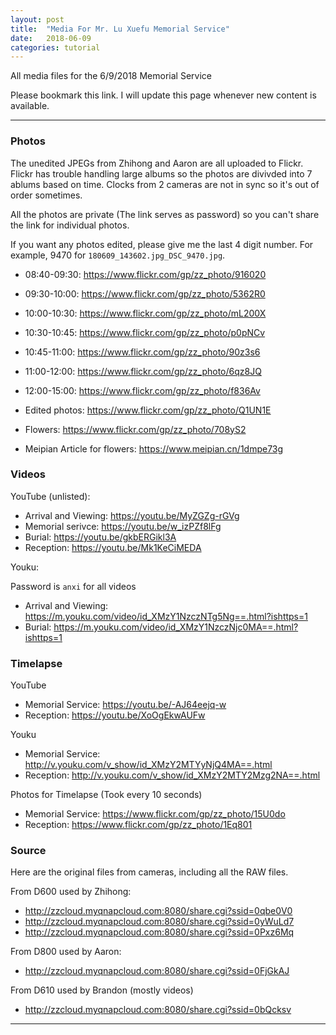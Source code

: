 ```yaml
---
layout: post
title:  "Media For Mr. Lu Xuefu Memorial Service"
date:   2018-06-09
categories: tutorial 
---
```


All media files for the 6/9/2018 Memorial Service

Please bookmark this link. I will update this page whenever new 
content is available.

--------------------

### Photos

The unedited JPEGs from Zhihong and Aaron are all uploaded to
Flickr. Flickr has trouble handling large albums so the photos are 
divivded into 7 ablums based on time. Clocks from 2 cameras are not
in sync so it's out of order sometimes.

All the photos are private (The link serves as password) so you can't
share the link for individual photos. 

If you want any photos edited, please give me the last 4 digit number.
For example, 9470 for `180609_143602.jpg_DSC_9470.jpg`.

* 08:40-09:30: <https://www.flickr.com/gp/zz_photo/916020>
* 09:30-10:00: <https://www.flickr.com/gp/zz_photo/5362R0>
* 10:00-10:30: <https://www.flickr.com/gp/zz_photo/mL200X>
* 10:30-10:45: <https://www.flickr.com/gp/zz_photo/p0pNCv>
* 10:45-11:00: <https://www.flickr.com/gp/zz_photo/90z3s6>
* 11:00-12:00: <https://www.flickr.com/gp/zz_photo/6qz8JQ>
* 12:00-15:00: <https://www.flickr.com/gp/zz_photo/f836Av>

* Edited photos: <https://www.flickr.com/gp/zz_photo/Q1UN1E>
* Flowers: <https://www.flickr.com/gp/zz_photo/708yS2>

* Meipian Article for flowers: <https://www.meipian.cn/1dmpe73g>

### Videos

YouTube (unlisted):

* Arrival and Viewing: <https://youtu.be/MyZGZg-rGVg>
* Memorial serivce: <https://youtu.be/w_izPZf8lFg>
* Burial: <https://youtu.be/gkbERGikl3A>
* Reception: <https://youtu.be/Mk1KeCiMEDA>

Youku:

Password is `anxi` for all videos

* Arrival and Viewing: <https://m.youku.com/video/id_XMzY1NzczNTg5Ng==.html?ishttps=1>
* Burial: <https://m.youku.com/video/id_XMzY1NzczNjc0MA==.html?ishttps=1>

### Timelapse

YouTube

* Memorial Service: <https://youtu.be/-AJ64eejq-w>
* Reception: <https://youtu.be/XoOgEkwAUFw>

Youku

* Memorial Service: <http://v.youku.com/v_show/id_XMzY2MTYyNjQ4MA==.html>
* Reception: <http://v.youku.com/v_show/id_XMzY2MTY2Mzg2NA==.html>

Photos for Timelapse (Took every 10 seconds)

* Memorial Service: <https://www.flickr.com/gp/zz_photo/15U0do>
* Reception: <https://www.flickr.com/gp/zz_photo/1Eq801>

### Source

Here are the original files from cameras, including all the RAW files.

From D600 used by Zhihong:
* <http://zzcloud.myqnapcloud.com:8080/share.cgi?ssid=0qbe0V0>
* <http://zzcloud.myqnapcloud.com:8080/share.cgi?ssid=0yWuLd7>
* <http://zzcloud.myqnapcloud.com:8080/share.cgi?ssid=0Pxz6Mq>

From D800 used by Aaron:
* <http://zzcloud.myqnapcloud.com:8080/share.cgi?ssid=0FjGkAJ>

From D610 used by Brandon (mostly videos)
* <http://zzcloud.myqnapcloud.com:8080/share.cgi?ssid=0bQcksv>

------------------------------
